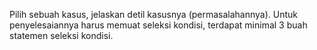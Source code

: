  Pilih sebuah kasus, jelaskan detil kasusnya (permasalahannya). Untuk penyelesaiannya harus memuat seleksi kondisi, terdapat minimal 3 buah statemen seleksi kondisi.
 
